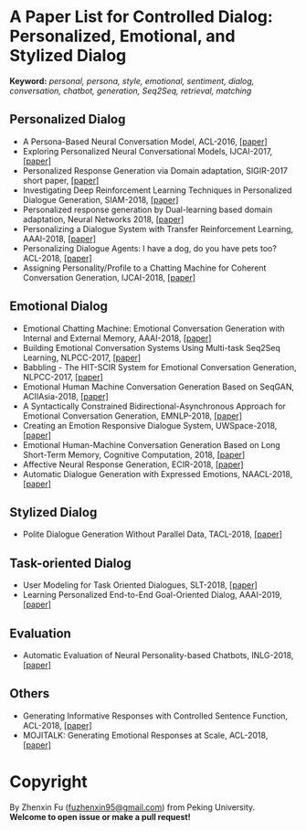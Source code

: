 # A Paper List for Controlled Dialog: Personalized, Emotional, and Stylized Dialog

**Keyword:** *personal, persona, style, emotional, sentiment, dialog, conversation, chatbot, generation, Seq2Seq, retrieval, matching*

## Personalized Dialog
- A Persona-Based Neural Conversation Model, ACL-2016, [[paper]](http://www.aclweb.org/anthology/P16-1094)
- Exploring Personalized Neural Conversational Models, IJCAI-2017, [[paper]](https://www.ijcai.org/proceedings/2017/0521.pdf)
- Personalized Response Generation via Domain adaptation, SIGIR-2017 short paper, [[paper]](https://dl.acm.org/citation.cfm?id=3080706)
- Investigating Deep Reinforcement Learning Techniques in Personalized Dialogue Generation, SIAM-2018, [[paper]](https://epubs.siam.org/doi/pdf/10.1137/1.9781611975321.71)
- Personalized response generation by Dual-learning based domain adaptation, Neural Networks 2018, [[paper]](https://www.sciencedirect.com/science/article/pii/S0893608018300947)
- Personalizing a Dialogue System with Transfer Reinforcement Learning, AAAI-2018, [[paper]](https://www.aaai.org/ocs/index.php/AAAI/AAAI18/paper/view/16104/16083)
- Personalizing Dialogue Agents: I have a dog, do you have pets too? ACL-2018, [[paper]](http://aclweb.org/anthology/P18-1205)
- Assigning Personality/Profile to a Chatting Machine for Coherent Conversation Generation, IJCAI-2018, [[paper]](https://www.ijcai.org/proceedings/2018/0595.pdf)

## Emotional Dialog
- Emotional Chatting Machine: Emotional Conversation Generation with Internal and External Memory, AAAI-2018, [[paper]](https://www.aaai.org/ocs/index.php/AAAI/AAAI18/paper/download/16455/15753)
- Building Emotional Conversation Systems Using Multi-task Seq2Seq Learning, NLPCC-2017, [[paper]](https://link.springer.com/chapter/10.1007/978-3-319-73618-1_51)
- Babbling - The HIT-SCIR System for Emotional Conversation Generation, NLPCC-2017, [[paper]](https://link.springer.com/chapter/10.1007/978-3-319-73618-1_53)
- Emotional Human Machine Conversation Generation Based on SeqGAN, ACIIAsia-2018, [[paper]](https://ieeexplore.ieee.org/abstract/document/8470388)
- A Syntactically Constrained Bidirectional-Asynchronous Approach for Emotional Conversation Generation, EMNLP-2018, [[paper]](https://arxiv.org/abs/1806.07000)
- Creating an Emotion Responsive Dialogue System, UWSpace-2018, [[paper]](https://uwspace.uwaterloo.ca/handle/10012/14026)
- Emotional Human-Machine Conversation Generation Based on Long Short-Term Memory, Cognitive Computation, 2018, [[paper]](https://link.springer.com/article/10.1007/s12559-017-9539-4)
- Affective Neural Response Generation, ECIR-2018, [[paper]](https://link.springer.com/chapter/10.1007/978-3-319-76941-7_12)
- Automatic Dialogue Generation with Expressed Emotions, NAACL-2018, [[paper]](http://aclweb.org/anthology/N18-2008)

## Stylized Dialog
- Polite Dialogue Generation Without Parallel Data, TACL-2018, [[paper]](https://transacl.org/ojs/index.php/tacl/article/download/1424/310)

## Task-oriented Dialog
- User Modeling for Task Oriented Dialogues, SLT-2018, [[paper]](https://arxiv.org/abs/1811.04369)
- Learning Personalized End-to-End Goal-Oriented Dialog, AAAI-2019, [[paper]](https://arxiv.org/abs/1811.04604)

## Evaluation
- Automatic Evaluation of Neural Personality-based Chatbots, INLG-2018, [[paper]](https://arxiv.org/abs/1810.00472)

## Others
- Generating Informative Responses with Controlled Sentence Function, ACL-2018, [[paper]](http://www.aclweb.org/anthology/P18-1139)
- MOJITALK: Generating Emotional Responses at Scale, ACL-2018, [[paper]](http://www.aclweb.org/anthology/P18-1104)

# Copyright 
By Zhenxin Fu (fuzhenxin95@gmail.com) from Peking University.  
**Welcome to open issue or make a pull request!**
